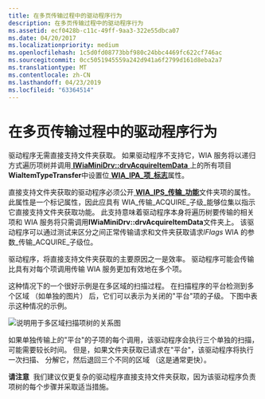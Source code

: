 ```yaml
---
title: 在多页传输过程中的驱动程序行为
description: 在多页传输过程中的驱动程序行为
ms.assetid: ecf0428b-c11c-49ff-9aa3-322e55dbca07
ms.date: 04/20/2017
ms.localizationpriority: medium
ms.openlocfilehash: 1c5d0fd08773bbf980c24bbc4469fc622cf746ac
ms.sourcegitcommit: 0cc5051945559a242d941a6f2799d161d8eba2a7
ms.translationtype: MT
ms.contentlocale: zh-CN
ms.lasthandoff: 04/23/2019
ms.locfileid: "63364514"
---
```

# <a name="driver-behavior-during-multipage-transfers"></a>在多页传输过程中的驱动程序行为


驱动程序无需直接支持文件夹获取。 如果驱动程序不支持它，WIA 服务将以递归方式遍历项树并调用[ **IWiaMiniDrv::drvAcquireItemData** ](https://msdn.microsoft.com/library/windows/hardware/ff543956)上的所有项目**WiaItemTypeTransfer**中设置位[ **WIA\_IPA\_项\_标志**](https://msdn.microsoft.com/library/windows/hardware/ff551585)属性。

直接支持文件夹获取的驱动程序必须公开[ **WIA\_IPS\_传输\_功能**](https://msdn.microsoft.com/library/windows/hardware/ff552657)文件夹项的属性。 此属性是一个标记属性，因此应具有 WIA\_传输\_ACQUIRE\_子级\_能够位集以指示它直接支持文件夹获取功能。 此支持意味着驱动程序本身将遍历树要传输的相关项和 WIA 服务将只需调用**IWiaMiniDrv::drvAcquireItemData**文件夹上。 该驱动程序可以通过测试来区分之间正常传输请求和文件夹获取请求*lFlags* WIA 的参数\_传输\_ACQUIRE\_子级位。

驱动程序，将直接支持文件夹获取的主要原因之一是效率。 驱动程序可能会传输比具有对每个项调用传输 WIA 服务更加有效地在多个项。

这种情况下的一个很好示例是在多区域的扫描过程。 在扫描程序的平台检测到多个区域 （如单独的图片） 后，它们可以表示为关闭的"平台"项的子级。 下图中表示这种情况的示例。

![说明用于多区域扫描项树的关系图](images/itemtree-multiregionscan.png)

如果单独传输上的"平台"的子项的每个调用，该驱动程序会执行三个单独的扫描，可能需要较长时间。 但是，如果文件夹获取已请求在"平台"，该驱动程序将执行一次扫描、 分解它，然后退回三个不同的区域 （这是通常更快）。

**请注意**  我们建议仅更复杂的驱动程序直接支持文件夹获取，因为该驱动程序负责项树的每个步骤并采取适当措施。

 

 

 




